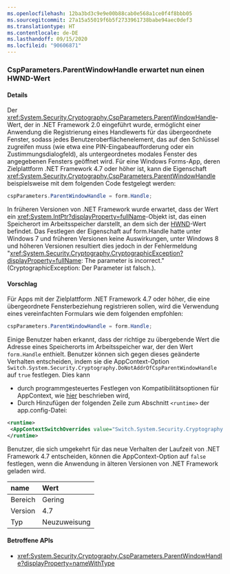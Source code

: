 ```yaml
---
ms.openlocfilehash: 12ba3bd3c9e9e00b88cab0e568a1ce0f4f8bbb05
ms.sourcegitcommit: 27a15a55019f6b5f2733961738babe94aec0def3
ms.translationtype: HT
ms.contentlocale: de-DE
ms.lasthandoff: 09/15/2020
ms.locfileid: "90606871"
---
```

### <a name="cspparametersparentwindowhandle-now-expects-hwnd-value"></a>CspParameters.ParentWindowHandle erwartet nun einen HWND-Wert

#### <a name="details"></a>Details

Der <xref:System.Security.Cryptography.CspParameters.ParentWindowHandle>-Wert, der in .NET Framework 2.0 eingeführt wurde, ermöglicht einer Anwendung die Registrierung eines Handlewerts für das übergeordnete Fenster, sodass jedes Benutzeroberflächenelement, das auf den Schlüssel zugreifen muss (wie etwa eine PIN-Eingabeaufforderung oder ein Zustimmungsdialogfeld), als untergeordnetes modales Fenster des angegebenen Fensters geöffnet wird. Für eine Windows Forms-App, deren Zielplattform .NET Framework 4.7 oder höher ist, kann die Eigenschaft <xref:System.Security.Cryptography.CspParameters.ParentWindowHandle> beispielsweise mit dem folgenden Code festgelegt werden:

```csharp
cspParameters.ParentWindowHandle = form.Handle;
```

In früheren Versionen von .NET Framework wurde erwartet, dass der Wert ein <xref:System.IntPtr?displayProperty=fullName>-Objekt ist, das einen Speicherort im Arbeitsspeicher darstellt, an dem sich der [HWND](/windows/desktop/WinProg/windows-data-types#HWND)-Wert befindet. Das Festlegen der Eigenschaft auf form.Handle hatte unter Windows 7 und früheren Versionen keine Auswirkungen, unter Windows 8 und höheren Versionen resultiert dies jedoch in der Fehlermeldung &quot;<xref:System.Security.Cryptography.CryptographicException?displayProperty=fullName>: The parameter is incorrect.&quot; (CryptographicException: Der Parameter ist falsch.).

#### <a name="suggestion"></a>Vorschlag

Für Apps mit der Zielplattform .NET Framework 4.7 oder höher, die eine übergeordnete Fensterbeziehung registrieren sollen, wird die Verwendung eines vereinfachten Formulars wie dem folgenden empfohlen:

```csharp
cspParameters.ParentWindowHandle = form.Handle;
```

Einige Benutzer haben erkannt, dass der richtige zu übergebende Wert die Adresse eines Speicherorts im Arbeitsspeicher war, der den Wert `form.Handle` enthielt. Benutzer können sich gegen dieses geänderte Verhalten entscheiden, indem sie die AppContext-Option `Switch.System.Security.Cryptography.DoNotAddrOfCspParentWindowHandle` auf `true` festlegen. Dies kann

- durch programmgesteuertes Festlegen von Kompatibilitätsoptionen für AppContext, wie [hier](https://devblogs.microsoft.com/dotnet/net-announcements-at-build-2015/#dotnet46) beschrieben wird,
- Durch Hinzufügen der folgenden Zeile zum Abschnitt `<runtime>` der app.config-Datei:

```xml
<runtime>
 <AppContextSwitchOverrides value="Switch.System.Security.Cryptography.DoNotAddrOfCspParentWindowHandle=true"/>
</runtime>
```

Benutzer, die sich umgekehrt für das neue Verhalten der Laufzeit von .NET Framework 4.7 entscheiden, können die AppContext-Option auf `false` festlegen, wenn die Anwendung in älteren Versionen von .NET Framework geladen wird.

| name    | Wert       |
|:--------|:------------|
| Bereich   | Gering       |
| Version | 4.7         |
| Typ    | Neuzuweisung |

#### <a name="affected-apis"></a>Betroffene APIs

- <xref:System.Security.Cryptography.CspParameters.ParentWindowHandle?displayProperty=nameWithType>
